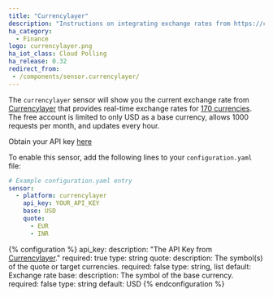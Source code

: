 ```yaml
---
title: "Currencylayer"
description: "Instructions on integrating exchange rates from https://currencylayer.com/ within Home Assistant."
ha_category:
  - Finance
logo: currencylayer.png
ha_iot_class: Cloud Polling
ha_release: 0.32
redirect_from:
 - /components/sensor.currencylayer/
---
```



The `currencylayer` sensor will show you the current exchange rate from [Currencylayer](https://currencylayer.com/) that provides real-time exchange rates for [170 currencies](https://currencylayer.com/currencies). The free account is limited to only USD as a base currency, allows 1000 requests per month, and updates every hour.

Obtain your API key [here](https://currencylayer.com/product)

To enable this sensor, add the following lines to your `configuration.yaml` file:

```yaml
# Example configuration.yaml entry
sensor:
  - platform: currencylayer
    api_key: YOUR_API_KEY
    base: USD
    quote:
      - EUR
      - INR
```

{% configuration %}
api_key:
  description: "The API Key from [Currencylayer](https://currencylayer.com/)."
  required: true
  type: string
quote:
  description: The symbol(s) of the quote or target currencies.
  required: false
  type: string, list
  default: Exchange rate
base:
  description: The symbol of the base currency.
  required: false
  type: string
  default: USD
{% endconfiguration %}

